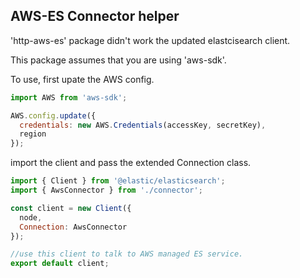 ## AWS-ES Connector helper

'http-aws-es' package didn't work the updated elastcisearch client.

This package assumes that you are using 'aws-sdk'.

To use, first upate the AWS config.

```js
import AWS from 'aws-sdk';

AWS.config.update({
  credentials: new AWS.Credentials(accessKey, secretKey),
  region
});
```

import the client and pass the extended Connection class.

```js
import { Client } from '@elastic/elasticsearch';
import { AwsConnector } from './connector';

const client = new Client({
  node,
  Connection: AwsConnector
});

//use this client to talk to AWS managed ES service.
export default client;
```
